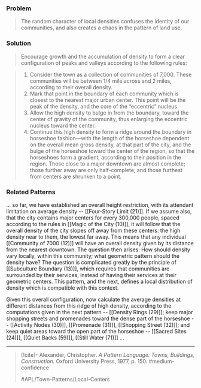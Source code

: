 ### Problem
>The random character of local densities confuses the identity of our communities, and also creates a chaos in the pattern of land use.

### Solution
>Encourage growth and the accumulation of density to form a clear configuration of peaks and valleys according to the following rules:

>1. Consider the town as a collection of communities of 7,000. These communities will be between 1/4 mile across and 2 miles, according to their overall density.
>2. Mark that point in the boundary of each community which is closest to the nearest major urban center. This point will be the peak of the density, and the core of the “eccentric” nucleus.
>3. Allow the high density to bulge in from the boundary, toward the center of gravity of the community, thus enlarging the eccentric nucleus toward the center.
>4. Continue this high density to form a ridge around the boundary in horseshoe fashion—with the length of the horseshoe dependent on the overall mean gross density, at that part of the city, and the bulge of the horseshoe toward the center of the region, so that the horseshoes form a gradient, according to their position in the region. Those close to a major downtown are almost complete; those further away are only half-complete; and those furthest from centers are shrunken to a point.

### Related Patterns
... so far, we have established an overall height restriction, with its attendant limitation on average density -- [[Four-Story Limit (21)]]. If we assume also, that the city contains major centers for every 300,000 people, spaced according to the rules in [[Magic of the City (10)]], it will follow that the overall density of the city slopes off away from these centers: the high density near to them, the lowest far away. This means that any individual [[Community of 7000 (12)]] will have an overall density given by its distance from the nearest downtown. The question then arises: How should density vary locally, within this community; what geometric pattern should the density have? The question is complicated greatly by the principle of [[Subculture Boundary (13)]], which requires that communities are surrounded by their services, instead of having their services at their geometric centers. This pattern, and the next, defines a local distribution of density which is compatible with this context.

Given this overall configuration, now calculate the average densities at different distances from this ridge of high density, according to the computations given in the next pattern -- [[Density Rings (29)]]; keep major shopping streets and promenades toward the dense part of the horseshoe -- [[Activity Nodes (30)]], [[Promenade (31)]], [[Shopping Street (32)]]; and keep quiet areas toward the open part of the horseshoe -- [[Sacred Sites (24)]], [[Quiet Backs (59)]], [[Still Water (71)]] ...

---

> [!cite]- Alexander, Christopher. _A Pattern Language: Towns, Buildings, Construction_. Oxford University Press, 1977, p. 150.
> #medium-confidence
>
> #APL/Town-Patterns/Local-Centers
